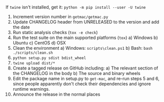 If `twine` isn't installed, get it: `python -m pip install --user -U twine`

1. Increment version number in `getmac/getmac.py`
2. Update CHANGELOG header from UNRELEASED to the version and add the date
3. Run static analysis checks (`tox -e check`)
4. Run the test suite on the main supported platforms (`tox`)
    a) Windows
    b) Ubuntu
    c) CentOS
    d) OSX
5. Clean the environment
    a) Windows: `scripts\clean.ps1`
    b) Bash: `bash ./scripts/clean.sh`
6. `python setup.py sdist bdist_wheel`
7. `twine upload dist/*`
8. Create a tagged release on GitHub including:
    a) The relevant section of the CHANGELOG in the body
    b) The source and binary wheels
9. Edit the package name in setup.py to `get-mac`, and re-run
steps 5 and 6, since people apparently don't check their
dependencies and ignore runtime warnings.
10. Announce the release in the normal places
